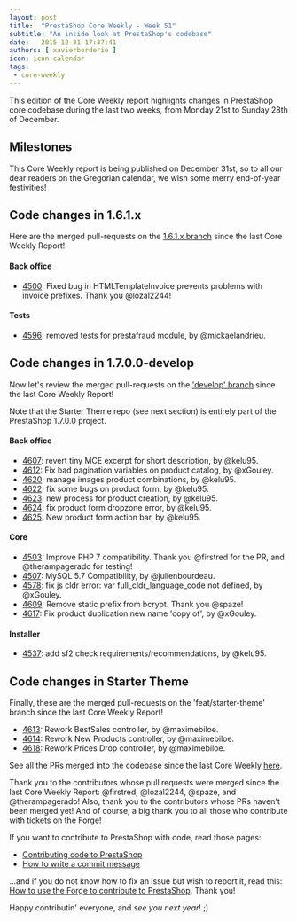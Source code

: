 ```yaml
---
layout: post
title:  "PrestaShop Core Weekly - Week 51"
subtitle: "An inside look at PrestaShop's codebase"
date:   2015-12-31 17:37:41
authors: [ xavierborderie ]
icon: icon-calendar
tags:
 - core-weekly
---
```


This edition of the Core Weekly report highlights changes in PrestaShop core codebase during the last two weeks, from Monday 21st to Sunday 28th of December.


## Milestones

This Core Weekly report is being published on December 31st, so to all our dear readers on the Gregorian calendar, we wish some merry end-of-year festivities!


## Code changes in 1.6.1.x

Here are the merged pull-requests on the [1.6.1.x branch](https://github.com/PrestaShop/PrestaShop/tree/1.6.1.x) since the last Core Weekly Report!


#### Back office
 
 * [4500](https://github.com/PrestaShop/PrestaShop/pull/4500): Fixed bug in HTMLTemplateInvoice prevents problems with invoice prefixes. Thank you @lozal2244!

 
#### Tests

 * [4596](https://github.com/PrestaShop/PrestaShop/pull/4596): removed tests for prestafraud module, by @mickaelandrieu.


## Code changes in 1.7.0.0-develop

Now let's review the merged pull-requests on the ['develop' branch](https://github.com/PrestaShop/PrestaShop/tree/develop) since the last Core Weekly Report!

Note that the Starter Theme repo (see next section) is entirely part of the PrestaShop 1.7.0.0 project.

 
#### Back office

 * [4607](https://github.com/PrestaShop/PrestaShop/pull/4607): revert tiny MCE excerpt for short description, by @kelu95.
 * [4612](https://github.com/PrestaShop/PrestaShop/pull/4612): Fix bad pagination variables on product catalog, by @xGouley.
 * [4620](https://github.com/PrestaShop/PrestaShop/pull/4620): manage images product combinations, by @kelu95.
 * [4622](https://github.com/PrestaShop/PrestaShop/pull/4622): fix some bugs on product form, by @kelu95.
 * [4623](https://github.com/PrestaShop/PrestaShop/pull/4623): new process for product creation, by @kelu95.
 * [4624](https://github.com/PrestaShop/PrestaShop/pull/4624): fix product form dropzone error, by @kelu95.
 * [4625](https://github.com/PrestaShop/PrestaShop/pull/4625): New product form action bar, by @kelu95.
 


#### Core

 * [4503](https://github.com/PrestaShop/PrestaShop/pull/4503): Improve PHP 7 compatibility. Thank you @firstred for the PR, and @therampagerado for testing!
 * [4507](https://github.com/PrestaShop/PrestaShop/pull/4507): MySQL 5.7 Compatibility, by @julienbourdeau.
 * [4578](https://github.com/PrestaShop/PrestaShop/pull/4578): fix js cldr error: var full_cldr_language_code not defined, by @xGouley.
 * [4609](https://github.com/PrestaShop/PrestaShop/pull/4609): Remove static prefix from bcrypt. Thank you @spaze!
 * [4617](https://github.com/PrestaShop/PrestaShop/pull/4617): Fix product duplication new name 'copy of', by @xGouley.

 
 
#### Installer

 * [4537](https://github.com/PrestaShop/PrestaShop/pull/4537): add sf2 check requirements/recommendations, by @kelu95.

 
 
## Code changes in Starter Theme

Finally, these are the merged pull-requests on the 'feat/starter-theme' branch since the last Core Weekly Report!

 * [4613](https://github.com/PrestaShop/PrestaShop/pull/4613): Rework BestSales controller, by @maximebiloe.
 * [4614](https://github.com/PrestaShop/PrestaShop/pull/4614): Rework New Products controller, by @maximebiloe.
 * [4618](https://github.com/PrestaShop/PrestaShop/pull/4618): Rework Prices Drop controller, by @maximebiloe.

 
 
 
See all the PRs merged into the codebase since the last Core Weekly [here](https://github.com/PrestaShop/PrestaShop/pulls?utf8=%E2%9C%93&q=is%3Apr+merged%3A2015-12-21..2015-12-27+is%3Aclosed+).

Thank you to the contributors whose pull requests were merged since the last Core Weekly Report: @firstred, @lozal2244, @spaze, and @therampagerado! Also, thank you to the contributors whose PRs haven't been merged yet! And of course, a big thank you to all those who contribute with tickets on the Forge!

If you want to contribute to PrestaShop with code, read those pages:

 * [Contributing code to PrestaShop](http://doc.prestashop.com/display/PS16/Contributing+code+to+PrestaShop)
 * [How to write a commit message](http://doc.prestashop.com/display/PS16/How+to+write+a+commit+message)

...and if you do not know how to fix an issue but wish to report it, read this: [How to use the Forge to contribute to PrestaShop](http://doc.prestashop.com/display/PS16/How+to+use+the+Forge+to+contribute+to+PrestaShop). Thank you!

Happy contributin' everyone, and _see you next year_! ;)
